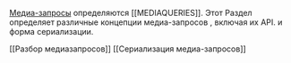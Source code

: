 [Медиа-запросы](https://drafts.csswg.org/mediaqueries-5/#media-query) определяются [[MEDIAQUERIES]]. Этот Раздел определяет различные концепции медиа-запросов , включая их API. и форма сериализации.

[[Разбор медиазапросов]]
[[Сериализация медиа-запросов]]
